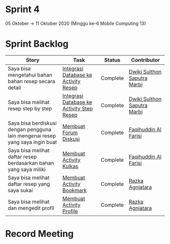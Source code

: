 # Sprint 4
05 Oktober -> 11 Oktober 2020 (Minggu ke-6 Mobile Computing 13)

# Sprint Backlog
Story | Task | Status| Contributor
--- | --- | --- | --- 
Saya bisa mengetahui bahan bahan resep secara detail | [Integrasi Database ke Activity Resep](https://github.com/DNABigBoss/Mobcom/issues/18) | Complete | [Dwiki Sulthon Saputra Marbi](https://github.com/DNABigBoss)
Saya bisa melihat resep step by step | [Integrasi Database ke Activity Step Resep](https://github.com/DNABigBoss/Mobcom/issues/19) | Complete | [Dwiki Sulthon Saputra Marbi](https://github.com/DNABigBoss)
Saya bisa berdiskusi dengan pengguna lain mengenai resep yang saya ingin buat | [Membuat Forum Diskusi](https://github.com/DNABigBoss/Mobcom/issues/16) | Complete | [Faqihuddin Al Farisi](https://github.com/falfisme)
Saya bisa melihat daftar resep berdasarkan bahan yang saya miliki | [Membuat Activity Kulkas](https://github.com/DNABigBoss/Mobcom/issues/17) | Complete | [Faqihuddin Al Farisi](https://github.com/falfisme)
Saya bisa melihat daftar resep yang saya sukai | [Membuat Activity Bookmark](https://github.com/DNABigBoss/Mobcom/issues/14) | Complete | [Razka Agniatara](https://github.com/Razka173)
Saya bisa melihat dan mengedit profil | [Membuat Activity Profile](https://github.com/DNABigBoss/Mobcom/issues/15) | Complete | [Razka Agniatara](https://github.com/Razka173)

# Record Meeting
